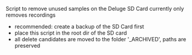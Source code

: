 Script to remove unused samples on the Deluge SD Card
currently only removes recordings

- recommended: create a backup of the SD Card first
- place this script in the root dir of the SD card
- all delete candidates are moved to the folder '_ARCHIVED', paths are preserved 
